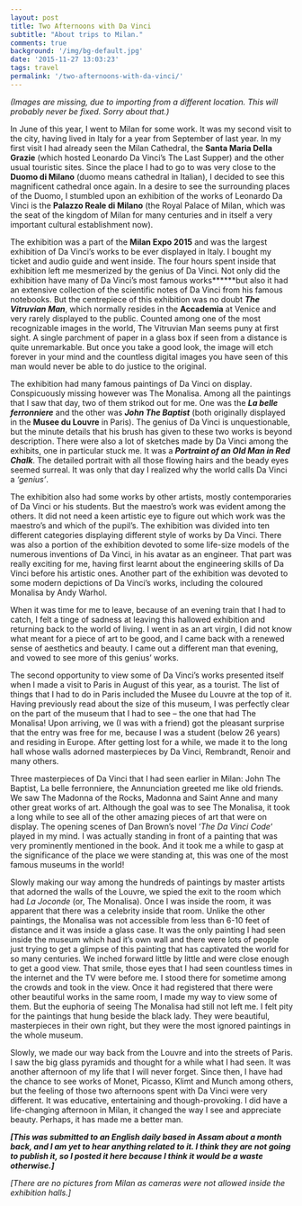 ```yaml
---
layout: post
title: Two Afternoons with Da Vinci
subtitle: "About trips to Milan."
comments: true
background: '/img/bg-default.jpg'
date: '2015-11-27 13:03:23'
tags: travel
permalink: '/two-afternoons-with-da-vinci/'
---
```


*(Images are missing, due to importing from a different location. This will probably never be fixed. Sorry about that.)*

In June of this year, I went to Milan for some work. It was my second visit to the city, having lived in Italy for a year from September of last year. In my first visit I had already seen the Milan Cathedral, the **Santa Maria Della Grazie** (which hosted Leonardo Da Vinci’s The Last Supper) and the other usual touristic sites. Since the place I had to go to was very close to the **Duomo di Milano** (duomo means cathedral in Italian), I decided to see this magnificent cathedral once again. In a desire to see the surrounding places of the Duomo, I stumbled upon an exhibition of the works of Leonardo Da Vinci is the **Palazzo Reale di Milano** (the Royal Palace of Milan, which was the seat of the kingdom of Milan for many centuries and in itself a very important cultural establishment now).

The exhibition was a part of the **Milan Expo 2015** and was the largest exhibition of Da Vinci’s works to be ever displayed in Italy. I bought my ticket and audio guide and went inside. The four hours spent inside that exhibition left me mesmerized by the genius of Da Vinci. Not only did the exhibition have many of Da Vinci’s most famous works******but also it had an extensive collection of the scientific notes of Da Vinci from his famous notebooks. But the centrepiece of this exhibition was no doubt ***The Vitruvian Man***, which normally resides in the **Accademia** at Venice and very rarely displayed to the public. Counted among one of the most recognizable images in the world, The Vitruvian Man seems puny at first sight. A single parchment of paper in a glass box if seen from a distance is quite unremarkable. But once you take a good look, the image will etch forever in your mind and the countless digital images you have seen of this man would never be able to do justice to the original.

The exhibition had many famous paintings of Da Vinci on display. Conspicuously missing however was The Monalisa. Among all the paintings that I saw that day, two of them strikod out for me. One was the ***La belle ferronniere*** and the other was ***John The Baptist*** (both originally displayed in the **Musee du Louvre** in Paris). The genius of Da Vinci is unquestionable, but the minute details that his brush has given to these two works is beyond description. There were also a lot of sketches made by Da Vinci among the exhibits, one in particular stuck me. It was a ***Portraint of an Old Man in Red Chalk***. The detailed portrait with all those flowing hairs and the beady eyes seemed surreal. It was only that day I realized why the world calls Da Vinci a *‘genius’*.

The exhibition also had some works by other artists, mostly contemporaries of Da Vinci or his students. But the maestro’s work was evident among the others. It did not need a keen artistic eye to figure out which work was the maestro’s and which of the pupil’s. The exhibition was divided into ten different categories displaying different style of works by Da Vinci. There was also a portion of the exhibition devoted to some life-size models of the numerous inventions of Da Vinci, in his avatar as an engineer. That part was really exciting for me, having first learnt about the engineering skills of Da Vinci before his artistic ones. Another part of the exhibition was devoted to some modern depictions of Da Vinci’s works, including the coloured Monalisa by Andy Warhol.

When it was time for me to leave, because of an evening train that I had to catch, I felt a tinge of sadness at leaving this hallowed exhibition and returning back to the world of living. I went in as an art virgin, I did not know what meant for a piece of art to be good, and I came back with a renewed sense of aesthetics and beauty. I came out a different man that evening, and vowed to see more of this genius’ works.

The second opportunity to view some of Da Vinci’s works presented itself when I made a visit to Paris in August of this year, as a tourist. The list of things that I had to do in Paris included the Musee du Louvre at the top of it. Having previously read about the size of this museum, I was perfectly clear on the part of the museum that I had to see – the one that had The Monalisa! Upon arriving, we (I was with a friend) got the pleasant surprise that the entry was free for me, because I was a student (below 26 years) and residing in Europe. After getting lost for a while, we made it to the long hall whose walls adorned masterpieces by Da Vinci, Rembrandt, Renoir and many others.

Three masterpieces of Da Vinci that I had seen earlier in Milan: John The Baptist, La belle ferronniere, the Annunciation greeted me like old friends. We saw The Madonna of the Rocks, Madonna and Saint Anne and many other great works of art. Although the goal was to see The Monalisa, it took a long while to see all of the other amazing pieces of art that were on display. The opening scenes of Dan Brown’s novel ‘*The Da Vinci Code*‘ played in my mind. I was actually standing in front of a painting that was very prominently mentioned in the book. And it took me a while to gasp at the significance of the place we were standing at, this was one of the most famous museums in the world!

Slowly making our way among the hundreds of paintings by master artists that adorned the walls of the Louvre, we spied the exit to the room which had *La Joconde* (or, The Monalisa). Once I was inside the room, it was apparent that there was a celebrity inside that room. Unlike the other paintings, the Monalisa was not accessible from less than 6-10 feet of distance and it was inside a glass case. It was the only painting I had seen inside the museum which had it’s own wall and there were lots of people just trying to get a glimpse of this painting that has captivated the world for so many centuries. We inched forward little by little and were close enough to get a good view. That smile, those eyes that I had seen countless times in the internet and the TV were before me. I stood there for sometime among the crowds and took in the view. Once it had registered that there were other beautiful works in the same room, I made my way to view some of them. But the euphoria of seeing The Monalisa had still not left me. I felt pity for the paintings that hung beside the black lady. They were beautiful, masterpieces in their own right, but they were the most ignored paintings in the whole museum.

Slowly, we made our way back from the Louvre and into the streets of Paris. I saw the big glass pyramids and thought for a while what I had seen. It was another afternoon of my life that I will never forget. Since then, I have had the chance to see works of Monet, Picasso, Klimt and Munch among others, but the feeling of those two afternoons spent with Da Vinci were very different. It was educative, entertaining and though-provoking. I did have a life-changing afternoon in Milan, it changed the way I see and appreciate beauty. Perhaps, it has made me a better man.

***[This was submitted to an English daily based in Assam about a month back, and I am yet to hear anything related to it. I think they are not going to publish it, so I posted it here because I think it would be a waste otherwise.]***

*[There are no pictures from Milan as cameras were not allowed inside the exhibition halls.]*


